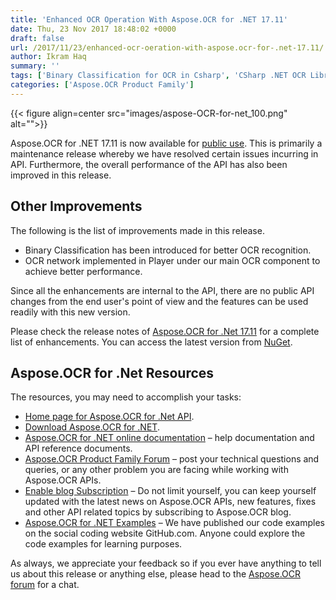 ```yaml
---
title: 'Enhanced OCR Operation With Aspose.OCR for .NET 17.11'
date: Thu, 23 Nov 2017 18:48:02 +0000
draft: false
url: /2017/11/23/enhanced-ocr-oeration-with-aspose.ocr-for-.net-17.11/
author: Ikram Haq
summary: ''
tags: ['Binary Classification for OCR in Csharp', 'CSharp .NET OCR Library']
categories: ['Aspose.OCR Product Family']
---
```




{{< figure align=center src="images/aspose-OCR-for-net_100.png" alt="">}}


Aspose.OCR for .NET 17.11 is now available for [public use][1]. This is primarily a maintenance release whereby we have resolved certain issues incurring in API. Furthermore, the overall performance of the API has also been improved in this release.

## Other Improvements

The following is the list of improvements made in this release.

*   Binary Classification has been introduced for better OCR recognition.
*   OCR network implemented in Player under our main OCR component to achieve better performance.

Since all the enhancements are internal to the API, there are no public API changes from the end user's point of view and the features can be used readily with this new version.

Please check the release notes of [Aspose.OCR for .Net 17.11][2] for a complete list of enhancements. You can access the latest version from [NuGet][3].

## Aspose.OCR for .Net Resources

The resources, you may need to accomplish your tasks:

*   [Home page for Aspose.OCR for .Net API][4].
*   [Download Aspose.OCR for .NET][5].
*   [Aspose.OCR for .NET online documentation][6] – help documentation and API reference documents.
*   [Aspose.OCR Product Family Forum][7] – post your technical questions and queries, or any other problem you are facing while working with Aspose.OCR APIs.
*   [Enable blog Subscription][8] – Do not limit yourself, you can keep yourself updated with the latest news on Aspose.OCR APIs, new features, fixes and other API related topics by subscribing to Aspose.OCR blog.
*   [Aspose.OCR for .NET Examples][9] – We have published our code examples on the social coding website GitHub.com. Anyone could explore the code examples for learning purposes.

As always, we appreciate your feedback so if you ever have anything to tell us about this release or anything else, please head to the [Aspose.OCR forum][10] for a chat.




[1]: https://www.nuget.org/packages/Aspose.OCR/
[2]: https://docs.aspose.com/display/ocrnet/Aspose.OCR+for+.NET+17.11+-+Release+Notes
[3]: https://www.nuget.org/packages/Aspose.ocr/
[4]: https://products.aspose.com/ocr/net
[5]: https://www.nuget.org/packages/Aspose.ocr/
[6]: https://docs.aspose.com/display/ocrnet/Home
[7]: https://forum.aspose.com/c/ocr
[8]: https://blog.aspose.com/category/aspose-products/aspose-ocr-product-family/
[9]: https://github.com/aspose-ocr/Aspose.OCR-for-.NET
[10]: https://forum.aspose.com/c/ocr




